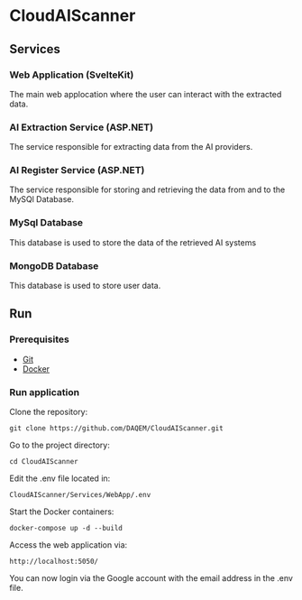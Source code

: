 # CloudAIScanner

## Services
### Web Application (SvelteKit)
The main web applocation where the user can interact with the extracted data.
### AI Extraction Service (ASP.NET)
The service responsible for extracting data from the AI providers.
### AI Register Service (ASP.NET)
The service responsible for storing and retrieving the data from and to the MySQl Database.
### MySql Database
This database is used to store the data of the retrieved AI systems
### MongoDB Database
This database is used to store user data.

## Run
### Prerequisites
- [Git](https://www.git-scm.com/)
- [Docker](https://www.docker.com/products/docker-desktop/)

### Run application
Clone the repository:
```console
git clone https://github.com/DAQEM/CloudAIScanner.git
```
Go to the project directory:
```console
cd CloudAIScanner
```
Edit the .env file located in:
```
CloudAIScanner/Services/WebApp/.env
```
Start the Docker containers:
```console
docker-compose up -d --build
```
Access the web application via:
```
http://localhost:5050/
```
You can now login via the Google account with the email address in the .env file. 
